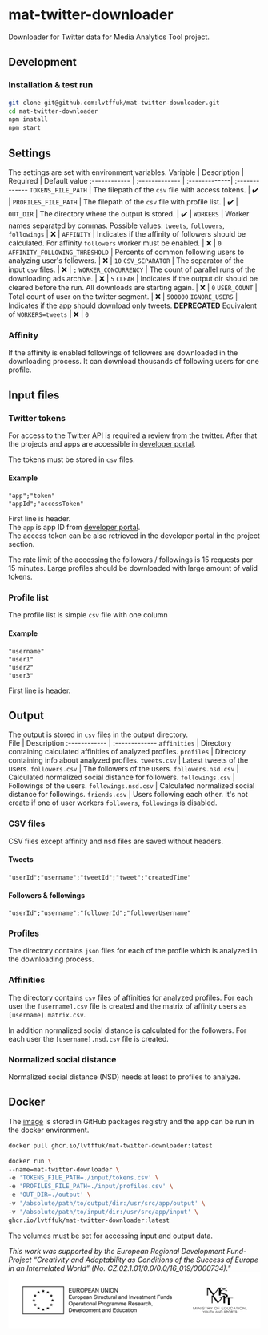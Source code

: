 # mat-twitter-downloader
Downloader for Twitter data for Media Analytics Tool project.

## Development
### Installation & test run
```bash
git clone git@github.com:lvtffuk/mat-twitter-downloader.git
cd mat-twitter-downloader
npm install
npm start
```
## Settings
The settings are set with environment variables. 
Variable | Description | Required | Default value
:------------ | :------------- | :-------------| :-------------
`TOKENS_FILE_PATH` | The filepath of the `csv` file with access tokens. | :heavy_check_mark: | 
`PROFILES_FILE_PATH` | The filepath of the `csv` file with profile list. | :heavy_check_mark: | 
`OUT_DIR` | The directory where the output is stored. | :heavy_check_mark: | 
`WORKERS` | Worker names separated by commas. Possible values: `tweets`, `followers`, `followings` | :x: |
`AFFINITY` | Indicates if the affinity of followers should be calculated. For affinity `followers` worker must be enabled. | :x: | `0`
`AFFINITY_FOLLOWING_THRESHOLD` | Percents of common following users to analyzing user's followers. | :x: | `10`
`CSV_SEPARATOR` | The separator of the input `csv` files. | :x: | `;`
`WORKER_CONCURRENCY` | The count of parallel runs of the downloading ads archive. | :x: | `5`
`CLEAR` | Indicates if the output dir should be cleared before the run. All downloads are starting again. | :x: | `0`
`USER_COUNT` | Total count of user on the twitter segment. | :x: | `500000`
`IGNORE_USERS` | Indicates if the app should download only tweets. **DEPRECATED** Equivalent of `WORKERS=tweets` | :x: | `0`

### Affinity
If the affinity is enabled followings of followers are downloaded in the downloading process. It can download thousands of following users for one profile.

## Input files
### Twitter tokens
For access to the Twitter API is required a review from the twitter. After that the projects and apps are accessible in [developer portal](https://developer.twitter.com/en/portal/dashboard). 

The tokens must be stored in `csv` files. 
#### Example
```csv
"app";"token"
"appId";"accessToken"
```
First line is header.  
The `app` is app ID from [developer portal](https://developer.twitter.com/en/portal/dashboard).  
The access token can be also retrieved in the developer portal in the project section.

The rate limit of the accessing the followers / followings is 15 requests per 15 minutes. Large profiles should be downloaded with large amount of valid tokens.

### Profile list
The profile list is simple `csv` file with one column
#### Example
```csv
"username"
"user1"
"user2"
"user3"
```
First line is header.  

## Output
The output is stored in `csv` files in the output directory.  
File | Description
:------------ | :-------------
`affinities` | Directory containing calculated affinities of analyzed profiles.
`profiles` | Directory containing info about analyzed profiles.
`tweets.csv` | Latest tweets of the users.
`followers.csv` | The followers of the users.
`followers.nsd.csv` | Calculated normalized social distance for followers.
`followings.csv` | Followings of the users.
`followings.nsd.csv` | Calculated normalized social distance for followings.
`friends.csv` | Users following each other. It's not create if one of user workers `followers`, `followings` is disabled.

### CSV files
CSV files except affinity and nsd files are saved without headers.
#### Tweets
```csv
"userId";"username";"tweetId";"tweet";"createdTime"
```
#### Followers & followings
```csv
"userId";"username";"followerId";"followerUsername"
```

### Profiles
The directory contains `json` files for each of the profile which is analyzed in the downloading process. 

### Affinities
The directory contains `csv` files of affinities for analyzed profiles. For each user the `[username].csv` file is created and the matrix of affinity users as `[username].matrix.csv`.

In addition normalized social distance is calculated for the followers. For each user the `[username].nsd.csv` file is created.

### Normalized social distance
Normalized social distance (NSD) needs at least to profiles to analyze.

## Docker
The [image](https://github.com/lvtffuk/mat-twitter-downloader/pkgs/container/mat-twitter-downloader) is stored in GitHub packages registry and the app can be run in the docker environment.
```bash
docker pull ghcr.io/lvtffuk/mat-twitter-downloader:latest
```

```bash
docker run \
--name=mat-twitter-downloader \
-e 'TOKENS_FILE_PATH=./input/tokens.csv' \
-e 'PROFILES_FILE_PATH=./input/profiles.csv' \
-e 'OUT_DIR=./output' \
-v '/absolute/path/to/output/dir:/usr/src/app/output' \
-v '/absolute/path/to/input/dir:/usr/src/app/input' \
ghcr.io/lvtffuk/mat-twitter-downloader:latest  
```
The volumes must be set for accessing input and output data.

*This work was supported by the European Regional Development Fund-Project “Creativity and Adaptability as Conditions of the Success of Europe in an Interrelated World” (No. CZ.02.1.01/0.0/0.0/16_019/0000734)."*
![Logo](logolink_OP_VVV_hor_cb_eng.jpg?raw=true "Logo")
